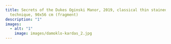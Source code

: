 ```yaml
---
title: Secrets of the Dukes Oginski Manor, 2019, classical thin stained glass
  technique, 90x56 cm (fragment)
description: "1"
images:
  - alt: "1"
    image: images/damoklo-kardas_2.jpg
---
```

